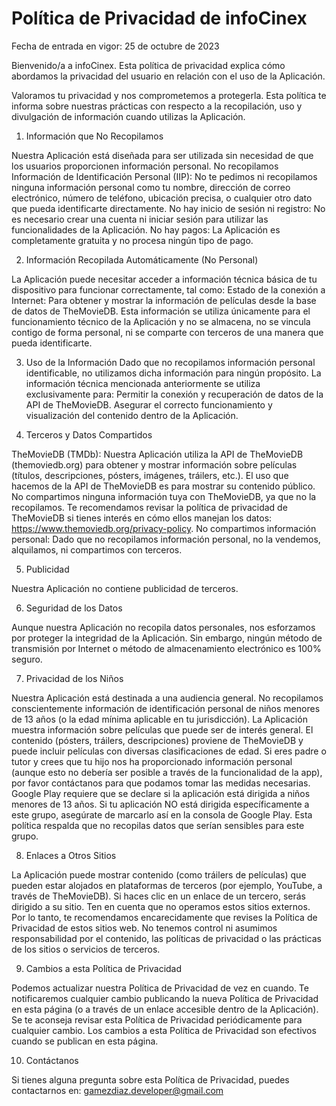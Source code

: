 # Política de Privacidad de infoCinex

Fecha de entrada en vigor: 25 de octubre de 2023

Bienvenido/a a infoCinex. Esta política de privacidad explica cómo abordamos la privacidad del usuario en relación con el uso de la Aplicación.

Valoramos tu privacidad y nos comprometemos a protegerla. Esta política te informa sobre nuestras prácticas con respecto a la recopilación, uso y divulgación de información cuando utilizas la Aplicación.

1. Información que No Recopilamos

Nuestra Aplicación está diseñada para ser utilizada sin necesidad de que los usuarios proporcionen información personal.
No recopilamos Información de Identificación Personal (IIP): No te pedimos ni recopilamos ninguna información personal como tu nombre, dirección de correo electrónico, número de teléfono, ubicación precisa, o cualquier otro dato que pueda identificarte directamente.
No hay inicio de sesión ni registro: No es necesario crear una cuenta ni iniciar sesión para utilizar las funcionalidades de la Aplicación.
No hay pagos: La Aplicación es completamente gratuita y no procesa ningún tipo de pago.

2. Información Recopilada Automáticamente (No Personal)

La Aplicación puede necesitar acceder a información técnica básica de tu dispositivo para funcionar correctamente, tal como:
Estado de la conexión a Internet: Para obtener y mostrar la información de películas desde la base de datos de TheMovieDB.
Esta información se utiliza únicamente para el funcionamiento técnico de la Aplicación y no se almacena, no se vincula contigo de forma personal, ni se comparte con terceros de una manera que pueda identificarte.

3. Uso de la Información
Dado que no recopilamos información personal identificable, no utilizamos dicha información para ningún propósito. La información técnica mencionada anteriormente se utiliza exclusivamente para:
Permitir la conexión y recuperación de datos de la API de TheMovieDB.
Asegurar el correcto funcionamiento y visualización del contenido dentro de la Aplicación.

4. Terceros y Datos Compartidos

TheMovieDB (TMDb): Nuestra Aplicación utiliza la API de TheMovieDB (themoviedb.org) para obtener y mostrar información sobre películas (títulos, descripciones, pósters, imágenes, tráilers, etc.). El uso que hacemos de la API de TheMovieDB es para mostrar su contenido público. No compartimos ninguna información tuya con TheMovieDB, ya que no la recopilamos. Te recomendamos revisar la política de privacidad de TheMovieDB si tienes interés en cómo ellos manejan los datos: https://www.themoviedb.org/privacy-policy.
No compartimos información personal: Dado que no recopilamos información personal, no la vendemos, alquilamos, ni compartimos con terceros.

5. Publicidad

Nuestra Aplicación no contiene publicidad de terceros.

6. Seguridad de los Datos

Aunque nuestra Aplicación no recopila datos personales, nos esforzamos por proteger la integridad de la Aplicación. Sin embargo, ningún método de transmisión por Internet o método de almacenamiento electrónico es 100% seguro.

7. Privacidad de los Niños

Nuestra Aplicación está destinada a una audiencia general. No recopilamos conscientemente información de identificación personal de niños menores de 13 años (o la edad mínima aplicable en tu jurisdicción).
La Aplicación muestra información sobre películas que puede ser de interés general. El contenido (pósters, tráilers, descripciones) proviene de TheMovieDB y puede incluir películas con diversas clasificaciones de edad.
Si eres padre o tutor y crees que tu hijo nos ha proporcionado información personal (aunque esto no debería ser posible a través de la funcionalidad de la app), por favor contáctanos para que podamos tomar las medidas necesarias.
Google Play requiere que se declare si la aplicación está dirigida a niños menores de 13 años. Si tu aplicación NO está dirigida específicamente a este grupo, asegúrate de marcarlo así en la consola de Google Play. Esta política respalda que no recopilas datos que serían sensibles para este grupo.

8. Enlaces a Otros Sitios

La Aplicación puede mostrar contenido (como tráilers de películas) que pueden estar alojados en plataformas de terceros (por ejemplo, YouTube, a través de TheMovieDB). Si haces clic en un enlace de un tercero, serás dirigido a su sitio. Ten en cuenta que no operamos estos sitios externos. Por lo tanto, te recomendamos encarecidamente que revises la Política de Privacidad de estos sitios web. No tenemos control ni asumimos responsabilidad por el contenido, las políticas de privacidad o las prácticas de los sitios o servicios de terceros.

9. Cambios a esta Política de Privacidad

Podemos actualizar nuestra Política de Privacidad de vez en cuando. Te notificaremos cualquier cambio publicando la nueva Política de Privacidad en esta página (o a través de un enlace accesible dentro de la Aplicación). Se te aconseja revisar esta Política de Privacidad periódicamente para cualquier cambio. Los cambios a esta Política de Privacidad son efectivos cuando se publican en esta página.

10. Contáctanos

Si tienes alguna pregunta sobre esta Política de Privacidad, puedes contactarnos en:
gamezdiaz.developer@gmail.com